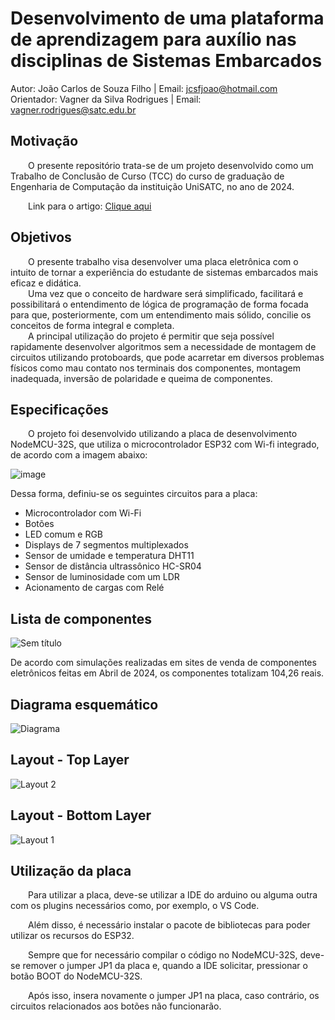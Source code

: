 # Desenvolvimento de uma plataforma de aprendizagem para auxílio nas disciplinas de Sistemas Embarcados

Autor: João Carlos de Souza Filho | Email: jcsfjoao@hotmail.com \
Orientador: Vagner da Silva Rodrigues | Email: vagner.rodrigues@satc.edu.br

## Motivação
&emsp;&emsp;O presente repositório trata-se de um projeto desenvolvido como um Trabalho de Conclusão de Curso (TCC) do curso de graduação de Engenharia de Computação da instituição UniSATC, no ano de 2024. 

&emsp;&emsp;Link para o artigo: [Clique aqui](https://drive.google.com/file/d/12Znk7Mu6sqVbnaILexqtY2ZsXYbQu8D5/view?usp=sharing)

## Objetivos
&emsp;&emsp;O presente trabalho visa desenvolver uma placa eletrônica com o intuito de tornar a experiência do estudante de sistemas embarcados mais eficaz e didática. \
&emsp;&emsp;Uma vez que o conceito de hardware será simplificado, facilitará e possibilitará o entendimento de lógica de programação de forma focada para que, posteriormente, com um entendimento mais sólido, concilie os conceitos de forma integral e completa. \
&emsp;&emsp;A principal utilização do projeto é permitir que seja possível rapidamente desenvolver algoritmos sem a necessidade de montagem de circuitos utilizando protoboards, que pode acarretar em diversos problemas físicos como mau contato nos terminais dos componentes, montagem inadequada, inversão de polaridade e queima de componentes.

## Especificações
&emsp;&emsp;O projeto foi desenvolvido utilizando a placa de desenvolvimento NodeMCU-32S, que utiliza o microcontrolador ESP32 com Wi-fi integrado, de acordo com a imagem abaixo:

![image](https://github.com/TheJohnnyX/plataforma_embarcados/assets/103773247/cd4d5e2e-6853-4a0c-b70a-8c6077f2a3eb)

Dessa forma, definiu-se os seguintes circuitos para a placa:

- Microcontrolador com Wi-Fi
- Botões
- LED comum e RGB
- Displays de 7 segmentos multiplexados
- Sensor de umidade e temperatura DHT11
- Sensor de distância ultrassônico HC-SR04
- Sensor de luminosidade com um LDR
- Acionamento de cargas com Relé

## Lista de componentes
  
![Sem título](https://github.com/TheJohnnyX/plataforma_embarcados/assets/103773247/b39859ab-8bac-4133-b666-e40cb0e0cc8a)

De acordo com simulações realizadas em sites de venda de componentes eletrônicos feitas em Abril de 2024, os componentes totalizam 104,26 reais.

## Diagrama esquemático

![Diagrama](https://github.com/TheJohnnyX/plataforma_embarcados/assets/103773247/722db01d-8101-48d7-b494-dbb7d913e426)

## Layout - Top Layer

![Layout 2](https://github.com/TheJohnnyX/plataforma_embarcados/assets/103773247/743cc7b1-3faf-493c-a98b-90bb50cf4ecf)

## Layout - Bottom Layer

![Layout 1](https://github.com/TheJohnnyX/plataforma_embarcados/assets/103773247/84feb46f-0a6f-4305-876a-5336b9b55f2a)

## Utilização da placa

&emsp;&emsp;Para utilizar a placa, deve-se utilizar a IDE do arduino ou alguma outra com os plugins necessários como, por exemplo, o VS Code. 

&emsp;&emsp;Além disso, é necessário instalar o pacote de bibliotecas para poder utilizar os recursos do ESP32.

&emsp;&emsp;Sempre que for necessário compilar o código no NodeMCU-32S, deve-se remover o jumper JP1 da placa e, quando a IDE solicitar, pressionar o botão BOOT do NodeMCU-32S. 

&emsp;&emsp;Após isso, insera novamente o jumper JP1 na placa, caso contrário, os circuitos relacionados aos botões não funcionarão.
